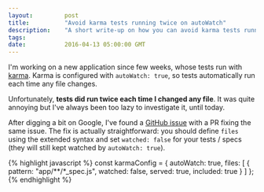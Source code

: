 ```yaml
---
layout:         post
title:          "Avoid karma tests running twice on autoWatch"
description:    "A short write-up on how you can avoid karma tests running twice when autoWatch is enabled."
tags:
date:           2016-04-13 05:00:00 GMT
---
```


I'm working on a new application since few weeks, whose tests run with [karma](https://karma-runner.github.io). Karma is configured with `autoWatch: true`, so tests automatically run each time any file changes.

Unfortunately, **tests did run twice each time I changed any file**. It was quite annoying but I've always been too lazy to investigate it, until today.

After digging a bit on Google, I've found a [GitHub issue](https://github.com/davezuko/react-redux-starter-kit/pull/246) with a PR fixing the same issue. The fix is actually straightforward: you should define `files` using the extended syntax and set `watched: false` for your tests / specs (they will still kept watched by `autoWatch: true`).

{% highlight javascript %}
const karmaConfig = {
    autoWatch: true,
    files: [
        { pattern: "app/**/*_spec.js", watched: false, served: true, included: true }
    ]
};
{% endhighlight %}
